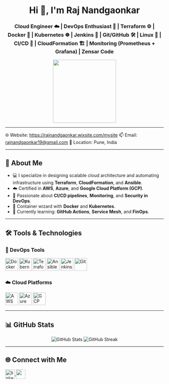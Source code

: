 <h1 align="center">Hi 👋, I'm Raj Nandgaonkar </h1>
<h3 align="center">Cloud Engineer ☁️ | DevOps Enthusiast 🚀 | Terraform ⚙️ | Docker 🐳 | Kubernetes ☸️ | Jenkins 🧪 | Git/GitHub 🛠️  | Linux 🐧 | CI/CD 🔄 | CloudFormation 🏗️ | Monitoring (Prometheus + Grafana) | Zensar Code</h3>

<p align="center">
  <img src="https://media.giphy.com/media/qgQUggAC3Pfv687qPC/giphy.gif" width="200"/>
</p>

---

🌐 Website: https://rajnandgaonkar.wixsite.com/mysite 
📫 Email: rajnandgaonkar19@gmail.com
📍 Location: Pune, India

---

## 🚀 About Me

- 💻 I specialize in designing scalable cloud architecture and automating infrastructure using **Terraform**, **CloudFormation**, and **Ansible**.
- ☁️ Certified in **AWS**, **Azure**, and **Google Cloud Platform (GCP)**.
- 🔧 Passionate about **CI/CD pipelines**, **Monitoring**, and **Security in DevOps**.
- 🐳 Container wizard with **Docker** and **Kubernetes**.
- 🧠 Currently learning: **GitHub Actions**, **Service Mesh**, and **FinOps**.

---

## 🛠️ Tools & Technologies

### 🧰 DevOps Tools

<p align="left">
  <img src="https://cdn.jsdelivr.net/gh/devicons/devicon/icons/docker/docker-original.svg" width="40" height="40" alt="Docker"/>
  <img src="https://cdn.jsdelivr.net/gh/devicons/devicon/icons/kubernetes/kubernetes-plain.svg" width="40" height="40" alt="Kubernetes"/>
  <img src="https://www.vectorlogo.zone/logos/terraformio/terraformio-icon.svg" width="40" height="40" alt="Terraform"/>
  <img src="https://www.vectorlogo.zone/logos/ansible/ansible-icon.svg" width="40" height="40" alt="Ansible"/>
  <img src="https://www.vectorlogo.zone/logos/jenkins/jenkins-icon.svg" width="40" height="40" alt="Jenkins"/>
  <img src="https://cdn.jsdelivr.net/gh/devicons/devicon/icons/git/git-original.svg" width="40" height="40" alt="Git"/>
</p>

### ☁️ Cloud Platforms

<p align="left">
  <img src="https://www.vectorlogo.zone/logos/amazon_aws/amazon_aws-icon.svg" width="40" height="40" alt="AWS"/>
  <img src="https://www.vectorlogo.zone/logos/microsoft_azure/microsoft_azure-icon.svg" width="40" height="40" alt="Azure"/>
  <img src="https://www.vectorlogo.zone/logos/google_cloud/google_cloud-icon.svg" width="40" height="40" alt="GCP"/>
</p>

---

## 📊 GitHub Stats

<p align="center">
  <img src="https://github-readme-stats.vercel.app/api?username=yourusername&show_icons=true&theme=tokyonight" alt="GitHub Stats"/>
  <img src="https://github-readme-streak-stats.herokuapp.com/?user=yourusername&theme=tokyonight" alt="GitHub Streak"/>
</p>

---

## 🌐 Connect with Me

<p align="left">
  <a href="https://www.linkedin.com/in/raj-nandgaonkar1211/" target="blank">
    <img align="center" src="https://cdn.jsdelivr.net/gh/devicons/devicon/icons/linkedin/linkedin-original.svg" alt="linkedin" height="30" width="30" />
  </a>
  <a href="https://rajnandgaonkar.wixsite.com/mysite" target="blank">
    <img align="center" src="https://img.icons8.com/ios-filled/50/000000/domain.png" height="30" width="30" />
  </a>
</p>

